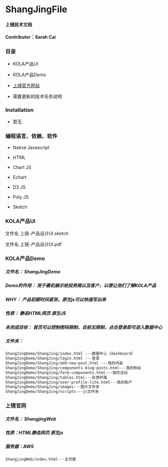 
ShangJingFile
==

#### 上镜技术文档

#### Contributor：Sarah Cai

###  目录  

* KOLA产品UI

* KOLA产品Demo

* [上镜官方网站](http://sjkola.com/)  

* 需要更新的技术任务说明
  
### Installation  

* 暂无  

### 编程语言、依赖、软件

* Native Javascript

* HTML

* Chart JS

* Echart

* D3 JS

* Poly JS

* Sketch  


### KOLA产品UI

文件名 上镜-产品设计UI.sketch  

文件名 上镜-产品设计UI.pdf  


### KOLA产品Demo  

##### 文件名： ShangJingDemo  
##### Demo的作用： 用于最初展示给投资商以及客户，以便让他们了解KOLA产品
##### WHY：   产品初期时间紧张，原生js可以快速写出来  
##### 性质：   静态HTML网页 原生JS  
##### 未完成目标： 首页可以控制密码限制，目前无限制，点击登录即可进入数据中心 

##### 文件夹：  
```html 
ShangJingDemo/ShangJing/index.html ---数据中心（dashboard）  
ShangJingDemo/ShangJing/login.html ---登录  
ShangJingDemo/ShangJing/add-new-post.html ---我的内容  
ShangJingDemo/ShangJing/components-blog-posts.html---我的粉丝  
ShangJingDemo/ShangJing/form-components.html---我的活动  
ShangJingDemo/ShangJing/tables.html---反馈环路  
ShangJingDemo/ShangJing/user-profile-lite.html---我的账户  
ShangJingDemo/ShangJing/images---图片文件夹  
ShangJingDemo/ShangJing/scripts---js文件夹  

```





### 上镜官网  
##### 文件名： ShangjingWeb
##### 性质：HTML静态网页 原生js
##### 服务器：AWS
```html 
ShangjingWeb/index.html---主页面  

```



